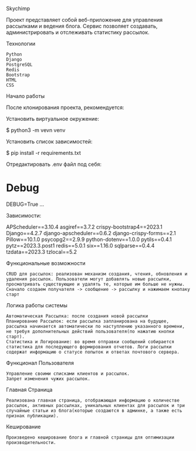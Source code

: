 Skychimp

Проект представляет собой веб-приложение для управления рассылками и ведения блога. Сервис позволяет создавать, администрировать и отслеживать статистику рассылок.


Технологии

    Python
    Django
    PostgreSQL
    Redis
    Bootstrap
    HTML
    CSS

Начало работы

После клонирования проекта, рекомендуется:

Установить виртуальное окружение:

$ python3 -m vevn venv

Установить список зависимостей:

$ pip install -r requirements.txt

Отредактировать .env файл под себя:

# Debug
DEBUG=True
...

Зависимости:

APScheduler==3.10.4
asgiref==3.7.2
crispy-bootstrap4==2023.1
Django==4.2.7
django-apscheduler==0.6.2
django-crispy-forms==2.1
Pillow==10.1.0
psycopg2==2.9.9
python-dotenv==1.0.0
pytils==0.4.1
pytz==2023.3.post1
redis==5.0.1
six==1.16.0
sqlparse==0.4.4
tzdata==2023.3
tzlocal==5.2


Функциональные возможности

    CRUD для рассылок: реализован механизм создания, чтения, обновления и удаления рассылок. Пользователи могут добавлять новые рассылки, просматривать существующие и удалять те, которые им больше не нужны.
    Сначало создаем получателя -> сообщение -> рассылку и нажимаем кнопаку старт


Логика работы системы

    Автоматическая Рассылка: после создания новой рассылки
    Планирование Рассылок: если рассылка запланирована на будущее, рассылка начинается автоматически по наступлению указанного времени, не требуя дополнительных действий пользователя(по нажатию кнопки старт).
    Статистика и Логирование: во время отправки сообщений собирается статистика для последующего формирования отчетов. Логи рассылки содержат информацию о статусе попыток и ответах почтового сервера.


Функционал Пользователя

    Управление своими списками клиентов и рассылок.
    Запрет изменения чужих рассылок.

Главная Страница

    Реализована главная страница, отображающая информацию о количестве рассылок, активных рассылках, уникальных клиентах для рассылок и три случайные статьи из блога(которые создаются в админке, а также есть признак публикации).

Кеширование

    Произведено кеширование блога и главной страницы для оптимизации производительности.

